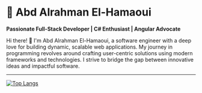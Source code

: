 
# 🌟 Abd Alrahman El-Hamaoui  

**Passionate Full-Stack Developer | C# Enthusiast | Angular Advocate**

Hi there! 👋 I'm Abd Alrahman El-Hamaoui, a software engineer with a deep love for building dynamic, scalable web applications. My journey in programming revolves around crafting user-centric solutions using modern frameworks and technologies. I strive to bridge the gap between innovative ideas and impactful software.

---

[![Top Langs](https://readme-stats-pied-ten.vercel.app/api/top-langs/?username=karlof002&theme=dark&langs_count=19&layout=pie&card_width=500)](https://github.com/anuraghazra/github-readme-stats)
